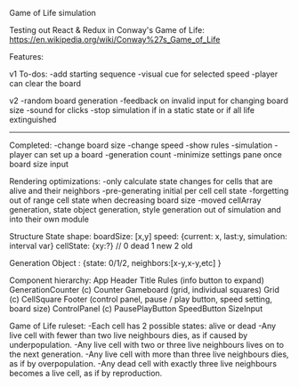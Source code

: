 Game of Life simulation

Testing out React & Redux in Conway's Game of Life:
https://en.wikipedia.org/wiki/Conway%27s_Game_of_Life


Features:

v1 To-dos:
-add starting sequence
-visual cue for selected speed
-player can clear the board



v2
-random board generation
-feedback on invalid input for changing board size
-sound for clicks
-stop simulation if in a static state or if all life extinguished



** ** **
Completed:
-change board size
-change speed
-show rules
-simulation
-player can set up a board
-generation count
-minimize settings pane once board size input

Rendering optimizations:
-only calculate state changes for cells that are alive and their neighbors
-pre-generating initial per cell cell state
-forgetting out of range cell state when decreasing board size
-moved cellArray generation, state object generation, style generation out of simulation and into their own module




Structure
State shape:
boardSize: [x,y]
speed: {current: x, last:y, simulation: interval var}
cellState: {xy:?} // 0 dead 1 new 2 old


Generation Object
<x-y>: {state: 0/1/2, neighbors:[x-y,x-y,etc] }


Component hierarchy:
App
  Header
    Title
    Rules (info button to expand)
    GenerationCounter (c)
      Counter
  Gameboard (grid, individual squares)
    Grid (c)
      CellSquare
  Footer (control panel, pause / play button, speed setting, board size)
    ControlPanel (c)
      PausePlayButton
      SpeedButton
      SizeInput




Game of Life ruleset:
-Each cell has 2 possible states: alive or dead
-Any live cell with fewer than two live neighbours dies, as if caused by underpopulation.
-Any live cell with two or three live neighbours lives on to the next generation.
-Any live cell with more than three live neighbours dies, as if by overpopulation.
-Any dead cell with exactly three live neighbours becomes a live cell, as if by reproduction.
